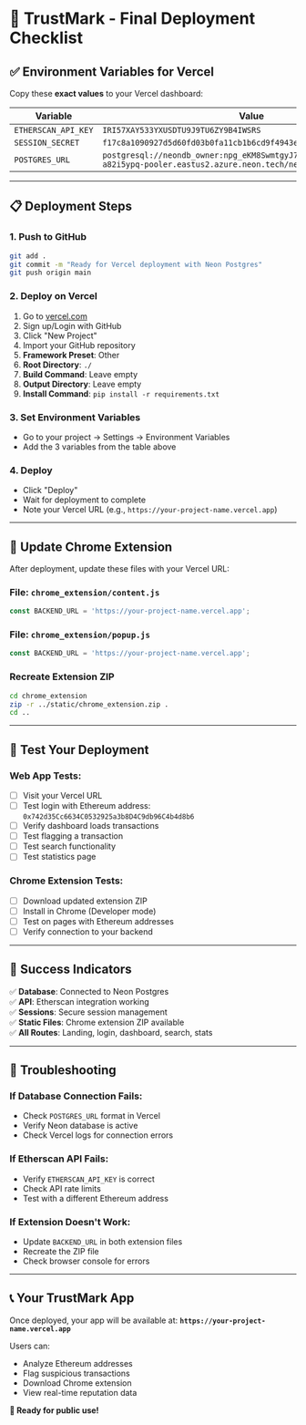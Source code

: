 # 🚀 TrustMark - Final Deployment Checklist

## ✅ **Environment Variables for Vercel**

Copy these **exact values** to your Vercel dashboard:

| Variable | Value |
|----------|-------|
| `ETHERSCAN_API_KEY` | `IRI57XAY533YXUSDTU9J9TU6ZY9B4IWSRS` |
| `SESSION_SECRET` | `f17c8a1090927d5d60fd03b0fa11cb1b6cd9f4943ed5ddde6addeb08de2847f1` |
| `POSTGRES_URL` | `postgresql://neondb_owner:npg_eKM8SwmtgyJ7@ep-long-dream-a82i5ypq-pooler.eastus2.azure.neon.tech/neondb?sslmode=require` |

---

## 📋 **Deployment Steps**

### 1. **Push to GitHub**
```bash
git add .
git commit -m "Ready for Vercel deployment with Neon Postgres"
git push origin main
```

### 2. **Deploy on Vercel**
1. Go to [vercel.com](https://vercel.com)
2. Sign up/Login with GitHub
3. Click "New Project"
4. Import your GitHub repository
5. **Framework Preset**: Other
6. **Root Directory**: `./`
7. **Build Command**: Leave empty
8. **Output Directory**: Leave empty
9. **Install Command**: `pip install -r requirements.txt`

### 3. **Set Environment Variables**
- Go to your project → Settings → Environment Variables
- Add the 3 variables from the table above

### 4. **Deploy**
- Click "Deploy"
- Wait for deployment to complete
- Note your Vercel URL (e.g., `https://your-project-name.vercel.app`)

---

## 🔗 **Update Chrome Extension**

After deployment, update these files with your Vercel URL:

### File: `chrome_extension/content.js`
```javascript
const BACKEND_URL = 'https://your-project-name.vercel.app';
```

### File: `chrome_extension/popup.js`
```javascript
const BACKEND_URL = 'https://your-project-name.vercel.app';
```

### Recreate Extension ZIP
```bash
cd chrome_extension
zip -r ../static/chrome_extension.zip .
cd ..
```

---

## 🧪 **Test Your Deployment**

### Web App Tests:
- [ ] Visit your Vercel URL
- [ ] Test login with Ethereum address: `0x742d35Cc6634C0532925a3b8D4C9db96C4b4d8b6`
- [ ] Verify dashboard loads transactions
- [ ] Test flagging a transaction
- [ ] Test search functionality
- [ ] Test statistics page

### Chrome Extension Tests:
- [ ] Download updated extension ZIP
- [ ] Install in Chrome (Developer mode)
- [ ] Test on pages with Ethereum addresses
- [ ] Verify connection to your backend

---

## 🎉 **Success Indicators**

✅ **Database**: Connected to Neon Postgres  
✅ **API**: Etherscan integration working  
✅ **Sessions**: Secure session management  
✅ **Static Files**: Chrome extension ZIP available  
✅ **All Routes**: Landing, login, dashboard, search, stats  

---

## 🔧 **Troubleshooting**

### If Database Connection Fails:
- Check `POSTGRES_URL` format in Vercel
- Verify Neon database is active
- Check Vercel logs for connection errors

### If Etherscan API Fails:
- Verify `ETHERSCAN_API_KEY` is correct
- Check API rate limits
- Test with a different Ethereum address

### If Extension Doesn't Work:
- Update `BACKEND_URL` in both extension files
- Recreate the ZIP file
- Check browser console for errors

---

## 📞 **Your TrustMark App**

Once deployed, your app will be available at:
**`https://your-project-name.vercel.app`**

Users can:
- Analyze Ethereum addresses
- Flag suspicious transactions
- Download Chrome extension
- View real-time reputation data

**🎯 Ready for public use!** 